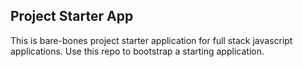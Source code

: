 ## Project Starter App

This is bare-bones project starter application for full stack javascript applications. Use this repo to bootstrap a starting application.
